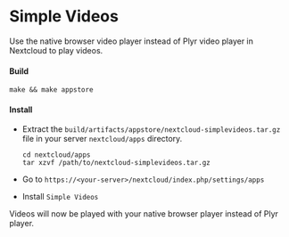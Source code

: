 # Simple Videos
Use the native browser video player instead of Plyr video player in Nextcloud to play videos.



#### Build

```
make && make appstore
```



#### Install

- Extract the `build/artifacts/appstore/nextcloud-simplevideos.tar.gz` file in your server `nextcloud/apps` directory.
    ```
    cd nextcloud/apps
    tar xzvf /path/to/nextcloud-simplevideos.tar.gz
    ```

- Go to `https://<your-server>/nextcloud/index.php/settings/apps`
- Install `Simple Videos`

Videos will now be played with your native browser player instead of Plyr player.


